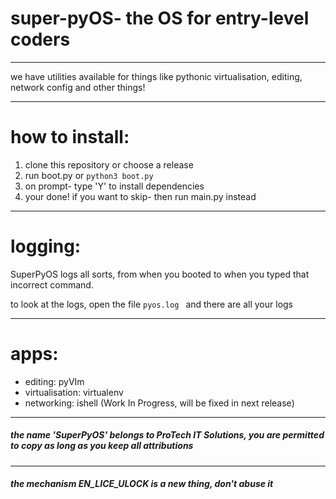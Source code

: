 # super-pyOS- the OS for entry-level coders

---------

we have utilities available for things like pythonic virtualisation, editing, network config and other things!

---------

# how to install:

1. clone this repository or choose a release
2. run boot.py or ```python3 boot.py```
3. on prompt- type 'Y' to install dependencies
4. your done! if you want to skip- then run main.py instead

---------

# logging:

SuperPyOS logs all sorts, from when you booted to when you typed that incorrect command.

to look at the logs, open the file ```pyos.log ``` and there are all your logs

--------

# apps:

- editing: pyVIm
- virtualisation: virtualenv
- networking: ishell (Work In Progress, will be fixed in next release)

--------

<h5>the name 'SuperPyOS' belongs to ProTech IT Solutions, you are permitted to copy as long as you keep all attributions</h5>

--------

<h5>
  the mechanism EN_LICE_ULOCK is a new thing, don't abuse it
</h5>